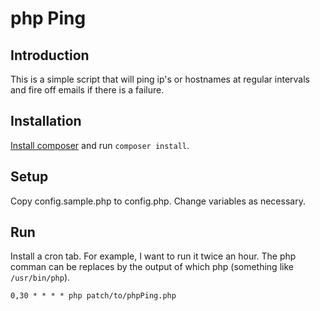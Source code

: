 # php Ping 

## Introduction

This is a simple script that will ping ip's or hostnames at regular intervals and fire off emails if there is a failure.

## Installation

[Install composer](https://getcomposer.org/doc/00-intro.md) and run `composer install`.

## Setup

Copy config.sample.php to config.php. Change variables as necessary.

## Run

Install a cron tab. For example, I want to run it twice an hour. The php comman can be replaces by the output of which php (something like `/usr/bin/php`).

```
0,30 * * * * php patch/to/phpPing.php
```
